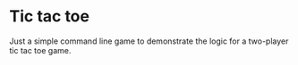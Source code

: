 # Tic tac toe
Just a simple command line game to demonstrate the logic for a two-player tic tac toe game.
